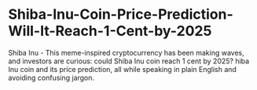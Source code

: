 # Shiba-Inu-Coin-Price-Prediction-Will-It-Reach-1-Cent-by-2025
Shiba Inu - This meme-inspired cryptocurrency has been making waves, and investors are curious: could Shiba Inu coin reach 1 cent by 2025? hiba Inu coin and its price prediction, all while speaking in plain English and avoiding confusing jargon.

